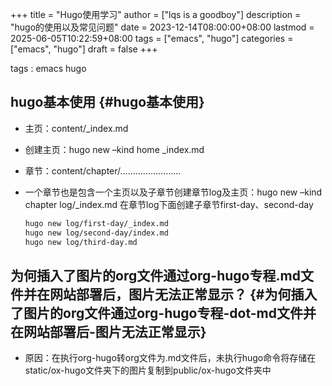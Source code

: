 +++
title = "Hugo使用学习"
author = ["lqs is a goodboy"]
description = "hugo的使用以及常见问题"
date = 2023-12-14T08:00:00+08:00
lastmod = 2025-06-05T10:22:59+08:00
tags = ["emacs", "hugo"]
categories = ["emacs", "hugo"]
draft = false
+++

tags
: emacs hugo


## hugo基本使用 {#hugo基本使用}

-   主页：content/_index.md

-   创建主页：hugo new –kind home \_index.md

-   章节：content/chapter/……………………

-   一个章节也是包含一个主页以及子章节创建章节log及主页：hugo new –kind chapter log/_index.md
    在章节log下面创建子章节first-day、second-day
    ```bash
    hugo new log/first-day/_index.md
    hugo new log/second-day/index.md
    hugo new log/third-day.md
    ```


## 为何插入了图片的org文件通过org-hugo专程.md文件并在网站部署后，图片无法正常显示？ {#为何插入了图片的org文件通过org-hugo专程-dot-md文件并在网站部署后-图片无法正常显示}

-   原因：在执行org-hugo转org文件为.md文件后，未执行hugo命令将存储在static/ox-hugo文件夹下的图片复制到public/ox-hugo文件夹中
